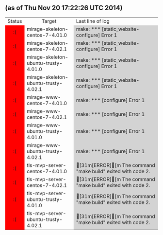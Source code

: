 <!--THIS FILE WAS GENERATED BY is-mirage-broken/cron.sh. DO NOT EDIT-->
<h2>(as of Thu Nov 20 17:22:26 UTC 2014)</h2>
<table>
<tr><td style="text-align:center;">Status</td><td style="text-align:center;">Target</td><td>Last line of log</td></tr>
<tr><td style="text-align:center;background-color:red;">:(</td><td>mirage-skeleton-centos-7-4.01.0</td><td style="background-color:lightgray;">make: *** [static_website-configure] Error 1
</td></tr>
<tr><td style="text-align:center;background-color:red;">:(</td><td>mirage-skeleton-centos-7-4.02.1</td><td style="background-color:lightgray;">make: *** [static_website-configure] Error 1
</td></tr>
<tr><td style="text-align:center;background-color:red;">:(</td><td>mirage-skeleton-ubuntu-trusty-4.01.0</td><td style="background-color:lightgray;">make: *** [static_website-configure] Error 1
</td></tr>
<tr><td style="text-align:center;background-color:red;">:(</td><td>mirage-skeleton-ubuntu-trusty-4.02.1</td><td style="background-color:lightgray;">make: *** [static_website-configure] Error 1
</td></tr>
<tr><td style="text-align:center;background-color:red;">:(</td><td>mirage-www-centos-7-4.01.0</td><td style="background-color:lightgray;">make: *** [configure] Error 1
</td></tr>
<tr><td style="text-align:center;background-color:red;">:(</td><td>mirage-www-centos-7-4.02.1</td><td style="background-color:lightgray;">make: *** [configure] Error 1
</td></tr>
<tr><td style="text-align:center;background-color:red;">:(</td><td>mirage-www-ubuntu-trusty-4.01.0</td><td style="background-color:lightgray;">make: *** [configure] Error 1
</td></tr>
<tr><td style="text-align:center;background-color:red;">:(</td><td>mirage-www-ubuntu-trusty-4.02.1</td><td style="background-color:lightgray;">make: *** [configure] Error 1
</td></tr>
<tr><td style="text-align:center;background-color:red;">:(</td><td>tls-mvp-server-centos-7-4.01.0</td><td style="background-color:lightgray;">[31m[ERROR][m      The command "make build" exited with code 2.
</td></tr>
<tr><td style="text-align:center;background-color:red;">:(</td><td>tls-mvp-server-centos-7-4.02.1</td><td style="background-color:lightgray;">[31m[ERROR][m      The command "make build" exited with code 2.
</td></tr>
<tr><td style="text-align:center;background-color:red;">:(</td><td>tls-mvp-server-ubuntu-trusty-4.01.0</td><td style="background-color:lightgray;">[31m[ERROR][m      The command "make build" exited with code 2.
</td></tr>
<tr><td style="text-align:center;background-color:red;">:(</td><td>tls-mvp-server-ubuntu-trusty-4.02.1</td><td style="background-color:lightgray;">[31m[ERROR][m      The command "make build" exited with code 2.
</td></tr>
</table>
